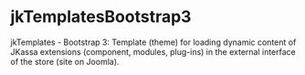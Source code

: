 # jkTemplatesBootstrap3
jkTemplates - Bootstrap 3: Template (theme) for loading dynamic content of JKassa extensions (component, modules, plug-ins) in the external interface of the store (site on Joomla).
